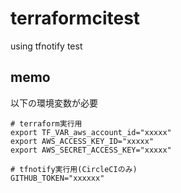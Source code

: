 # terraformcitest
using tfnotify test

## memo

以下の環境変数が必要

```
# terraform実行用
export TF_VAR_aws_account_id="xxxxx"
export AWS_ACCESS_KEY_ID="xxxxx"
export AWS_SECRET_ACCESS_KEY="xxxxx"

# tfnotify実行用(CircleCIのみ)
GITHUB_TOKEN="xxxxxx"
```